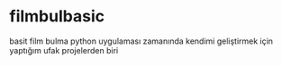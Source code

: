 # filmbulbasic
basit film bulma python uygulaması zamanında kendimi geliştirmek için yaptığım ufak projelerden biri
